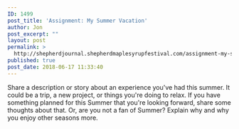 ```yaml
---
ID: 1499
post_title: 'Assignment: My Summer Vacation'
author: Jon
post_excerpt: ""
layout: post
permalink: >
  http://shepherdjournal.shepherdmaplesyrupfestival.com/assignment-my-summer-vacation
published: true
post_date: 2018-06-17 11:33:40
---
```

Share a description or story about an experience you've had this summer. It could be a trip, a new project, or things you're doing to relax. If you have something planned for this Summer that you're looking forward, share some thoughts about that. Or, are you not a fan of Summer? Explain why and why you enjoy other seasons more.